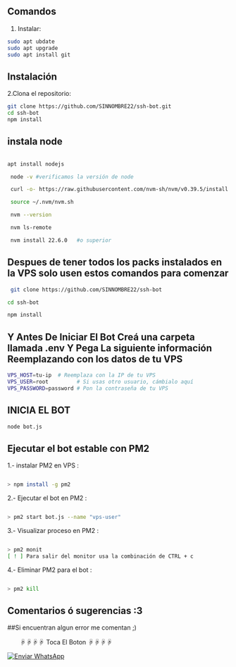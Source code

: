 
## Comandos

1. Instalar:

```bash
sudo apt ubdate
sudo apt upgrade
sudo apt install git
```
## Instalación
2.Clona el repositorio:
   ```bash
   git clone https://github.com/SINNOMBRE22/ssh-bot.git
   cd ssh-bot
   npm install
   ```

## instala node
```bash

apt install nodejs

 node -v #verificamos la versión de node

 curl -o- https://raw.githubusercontent.com/nvm-sh/nvm/v0.39.5/install.sh | bash

 source ~/.nvm/nvm.sh

 nvm --version

 nvm ls-remote

 nvm install 22.6.0   #o superior
```

## Despues de tener todos los packs instalados en la VPS solo usen estos comandos para comenzar

```bash
 git clone https://github.com/SINNOMBRE22/ssh-bot

cd ssh-bot

npm install
```

## Y Antes De Iniciar El Bot Creá una carpeta llamada .env Y Pega La siguiente información Reemplazando con los datos de tu VPS

```bash
VPS_HOST=tu-ip  # Reemplaza con la IP de tu VPS
VPS_USER=root         # Si usas otro usuario, cámbialo aquí
VPS_PASSWORD=password # Pon la contraseña de tu VPS
```
## INICIA EL BOT
```bash
node bot.js
```
## Ejecutar el bot estable con PM2

1.- instalar PM2 en VPS :
```bash

> npm install -g pm2

```  

2.- Ejecutar el bot en PM2 :

```bash

> pm2 start bot.js --name "vps-user"

```
3.- Visualizar proceso en PM2 :
```bash 

> pm2 monit
[ ! ] Para salir del monitor usa la combinación de CTRL + c
```

4.- Eliminar PM2 para el bot :
```bash

> pm2 kill
```

## Comentarios ó sugerencias :3


##Si encuentran algun error me comentan ;)

　　☟☟☟☟ Toca El Boton ☟☟☟☟

[![Enviar WhatsApp](https://img.shields.io/badge/Enviar%20WhatsApp-25D366?style=for-the-badge&logo=whatsapp&logoColor=white)](https://wa.me/message/BSE4ZCEPY7ZOP1)

```
